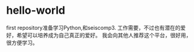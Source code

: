 # hello-world
first repository准备学习Python,和seiscomp3.
工作需要，不过也有潜在的爱好，希望可以培养成为自己真正的爱好。
我会向其他人推荐这个平台，很好用，很方便学习。
